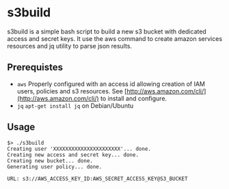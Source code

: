 # s3build

s3build is a simple bash script to build a new s3 bucket with dedicated access and secret keys.
It use the aws command to create amazon services resources and jq utility to parse json results.

## Prerequistes

* `aws`
  Properly configured with an access id allowing creation of IAM users, policies and s3 resources.
  See [http://aws.amazon.com/cli/](http://aws.amazon.com/cli/) to install and configure.
* `jq`
  `apt-get install jq` on Debian/Ubuntu

## Usage

```
$> ./s3build
Creating user 'XXXXXXXXXXXXXXXXXXXXXX'... done.
Creating new access and secret key... done.
Creating new bucket... done.
Generating user policy... done.

URL: s3://AWS_ACCESS_KEY_ID:AWS_SECRET_ACCESS_KEY@S3_BUCKET

```
